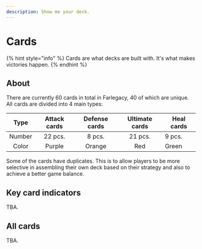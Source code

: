 ```yaml
---
description: Show me your deck.
---
```


# Cards

{% hint style="info" %}
Cards are what decks are built with. It's what makes victories happen.
{% endhint %}

## About

There are currently 60 cards in total in Farlegacy, 40 of which are unique. All cards are divided into 4 main types:

|  Type  | Attack cards | Defense cards | Ultimate cards | Heal cards |
| :----: | :----------: | :-----------: | :------------: | ---------- |
| Number |    22 pcs.   |     8 pcs.    |     21 pcs.    | 9 pcs.     |
|  Сolor |    Purple    |     Orange    |       Red      | Green      |

Some of the cards have duplicates. This is to allow players to be more selective in assembling their own deck based on their strategy and also to achieve a better game balance.

## Key card indicators

TBA.

## All cards

TBA.









